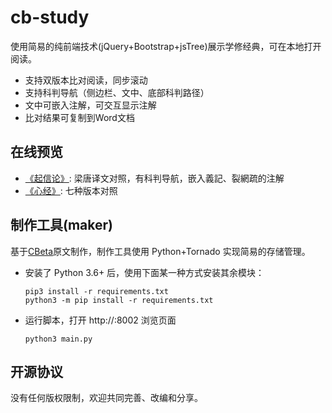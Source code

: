 # cb-study

使用简易的纯前端技术(jQuery+Bootstrap+jsTree)展示学修经典，可在本地打开阅读。
- 支持双版本比对阅读，同步滚动
- 支持科判导航（侧边栏、文中、底部科判路径）
- 文中可嵌入注解，可交互显示注解
- 比对结果可复制到Word文档

## 在线预览
- [《起信论》](http://ggbstudy.top/cb/T1666.html): 梁唐译文对照，有科判导航，嵌入義記、裂網疏的注解
- [《心经》](http://ggbstudy.top/cb/T0251.html): 七种版本对照

## 制作工具(maker)

基于[CBeta](https://cbetaonline.cn)原文制作，制作工具使用 Python+Tornado 实现简易的存储管理。

- 安装了 Python 3.6+ 后，使用下面某一种方式安装其余模块：
  ```shell
  pip3 install -r requirements.txt
  python3 -m pip install -r requirements.txt
  ```

- 运行脚本，打开 http://<ip>:8002 浏览页面
  ```shell
  python3 main.py
  ```

## 开源协议

没有任何版权限制，欢迎共同完善、改编和分享。
